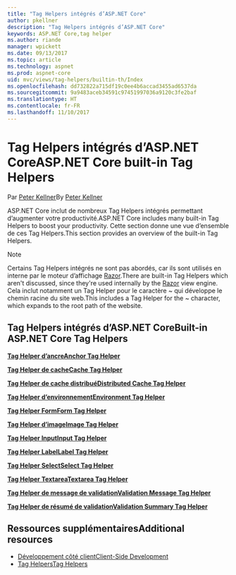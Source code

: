 ```yaml
---
title: "Tag Helpers intégrés d’ASP.NET Core"
author: pkellner
description: "Tag Helpers intégrés d’ASP.NET Core"
keywords: ASP.NET Core,tag helper
ms.author: riande
manager: wpickett
ms.date: 09/13/2017
ms.topic: article
ms.technology: aspnet
ms.prod: aspnet-core
uid: mvc/views/tag-helpers/builtin-th/Index
ms.openlocfilehash: dd732822a715df19c0ee4b6accad3455ad6537da
ms.sourcegitcommit: 9a9483aceb34591c97451997036a9120c3fe2baf
ms.translationtype: HT
ms.contentlocale: fr-FR
ms.lasthandoff: 11/10/2017
---
```

# <a name="aspnet-core-built-in-tag-helpers"></a><span data-ttu-id="f15dc-104">Tag Helpers intégrés d’ASP.NET Core</span><span class="sxs-lookup"><span data-stu-id="f15dc-104">ASP.NET Core built-in Tag Helpers</span></span>

<span data-ttu-id="f15dc-105">Par [Peter Kellner](http://peterkellner.net)</span><span class="sxs-lookup"><span data-stu-id="f15dc-105">By [Peter Kellner](http://peterkellner.net)</span></span> 

<span data-ttu-id="f15dc-106">ASP.NET Core inclut de nombreux Tag Helpers intégrés permettant d’augmenter votre productivité.</span><span class="sxs-lookup"><span data-stu-id="f15dc-106">ASP.NET Core includes many built-in Tag Helpers to boost your productivity.</span></span> <span data-ttu-id="f15dc-107">Cette section donne une vue d’ensemble de ces Tag Helpers.</span><span class="sxs-lookup"><span data-stu-id="f15dc-107">This section provides an overview of the built-in Tag Helpers.</span></span>

> [!NOTE]
> <span data-ttu-id="f15dc-108">Certains Tag Helpers intégrés ne sont pas abordés, car ils sont utilisés en interne par le moteur d’affichage [Razor](xref:mvc/views/razor).</span><span class="sxs-lookup"><span data-stu-id="f15dc-108">There are built-in Tag Helpers which aren't discussed, since they're used internally by the [Razor](xref:mvc/views/razor) view engine.</span></span> <span data-ttu-id="f15dc-109">Cela inclut notamment un Tag Helper pour le caractère ~ qui développe le chemin racine du site web.</span><span class="sxs-lookup"><span data-stu-id="f15dc-109">This includes a Tag Helper for the ~ character, which expands to the root path of the website.</span></span>

## <a name="built-in-aspnet-core-tag-helpers"></a><span data-ttu-id="f15dc-110">Tag Helpers intégrés d’ASP.NET Core</span><span class="sxs-lookup"><span data-stu-id="f15dc-110">Built-in ASP.NET Core Tag Helpers</span></span>

<span data-ttu-id="f15dc-111">**[Tag Helper d’ancre](xref:mvc/views/tag-helpers/builtin-th/anchor-tag-helper)**</span><span class="sxs-lookup"><span data-stu-id="f15dc-111">**[Anchor Tag Helper](xref:mvc/views/tag-helpers/builtin-th/anchor-tag-helper)**</span></span>

<span data-ttu-id="f15dc-112">**[Tag Helper de cache](xref:mvc/views/tag-helpers/builtin-th/cache-tag-helper)**</span><span class="sxs-lookup"><span data-stu-id="f15dc-112">**[Cache Tag Helper](xref:mvc/views/tag-helpers/builtin-th/cache-tag-helper)**</span></span>

<span data-ttu-id="f15dc-113">**[Tag Helper de cache distribué](xref:mvc/views/tag-helpers/builtin-th/distributed-cache-tag-helper)**</span><span class="sxs-lookup"><span data-stu-id="f15dc-113">**[Distributed Cache Tag Helper](xref:mvc/views/tag-helpers/builtin-th/distributed-cache-tag-helper)**</span></span>

<span data-ttu-id="f15dc-114">**[Tag Helper d’environnement](xref:mvc/views/tag-helpers/builtin-th/environment-tag-helper)**</span><span class="sxs-lookup"><span data-stu-id="f15dc-114">**[Environment Tag Helper](xref:mvc/views/tag-helpers/builtin-th/environment-tag-helper)**</span></span>

[comment]: **[FormActionTagHelper](xref:mvc/views/tag-helpers/builtin-th/form-action-tag-helper)**

<span data-ttu-id="f15dc-115">**[Tag Helper Form](xref:mvc/views/working-with-forms#the-form-tag-helper)**</span><span class="sxs-lookup"><span data-stu-id="f15dc-115">**[Form Tag Helper](xref:mvc/views/working-with-forms#the-form-tag-helper)**</span></span>

<span data-ttu-id="f15dc-116">**[Tag Helper d’image](xref:mvc/views/tag-helpers/builtin-th/image-tag-helper)**</span><span class="sxs-lookup"><span data-stu-id="f15dc-116">**[Image Tag Helper](xref:mvc/views/tag-helpers/builtin-th/image-tag-helper)**</span></span>

<span data-ttu-id="f15dc-117">**[Tag Helper Input](xref:mvc/views/working-with-forms#the-input-tag-helper)**</span><span class="sxs-lookup"><span data-stu-id="f15dc-117">**[Input Tag Helper](xref:mvc/views/working-with-forms#the-input-tag-helper)**</span></span>

<span data-ttu-id="f15dc-118">**[Tag Helper Label](xref:mvc/views/working-with-forms#the-label-tag-helper)**</span><span class="sxs-lookup"><span data-stu-id="f15dc-118">**[Label Tag Helper](xref:mvc/views/working-with-forms#the-label-tag-helper)**</span></span>

[comment]: **[LinkTagHelper](xref:mvc/views/tag-helpers/builtin-th/link-tag-helper)**

[comment]: **[OptionTagHelper](xref:mvc/views/tag-helpers/builtin-th/option-tag-helper)**

[comment]: **[ScriptTagHelper](xref:mvc/views/tag-helpers/builtin-th/script-tag-helper)**

<span data-ttu-id="f15dc-119">**[Tag Helper Select](xref:mvc/views/working-with-forms#the-select-tag-helper)**</span><span class="sxs-lookup"><span data-stu-id="f15dc-119">**[Select Tag Helper](xref:mvc/views/working-with-forms#the-select-tag-helper)**</span></span>

<span data-ttu-id="f15dc-120">**[Tag Helper Textarea](xref:mvc/views/working-with-forms#the-textarea-tag-helper)**</span><span class="sxs-lookup"><span data-stu-id="f15dc-120">**[Textarea Tag Helper](xref:mvc/views/working-with-forms#the-textarea-tag-helper)**</span></span>

<span data-ttu-id="f15dc-121">**[Tag Helper de message de validation](xref:mvc/views/working-with-forms#the-validation-message-tag-helper)**</span><span class="sxs-lookup"><span data-stu-id="f15dc-121">**[Validation Message Tag Helper](xref:mvc/views/working-with-forms#the-validation-message-tag-helper)**</span></span>

<span data-ttu-id="f15dc-122">**[Tag Helper de résumé de validation](xref:mvc/views/working-with-forms#the-validation-summary-tag-helper)**</span><span class="sxs-lookup"><span data-stu-id="f15dc-122">**[Validation Summary Tag Helper](xref:mvc/views/working-with-forms#the-validation-summary-tag-helper)**</span></span>

## <a name="additional-resources"></a><span data-ttu-id="f15dc-123">Ressources supplémentaires</span><span class="sxs-lookup"><span data-stu-id="f15dc-123">Additional resources</span></span>

* [<span data-ttu-id="f15dc-124">Développement côté client</span><span class="sxs-lookup"><span data-stu-id="f15dc-124">Client-Side Development</span></span>](xref:client-side/index)
* [<span data-ttu-id="f15dc-125">Tag Helpers</span><span class="sxs-lookup"><span data-stu-id="f15dc-125">Tag Helpers</span></span>](xref:mvc/views/tag-helpers/intro)
